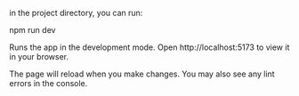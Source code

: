 in the project directory, you can run:

npm run dev

Runs the app in the development mode. Open http://localhost:5173 to view it in your browser.

The page will reload when you make changes. You may also see any lint errors in the console.
